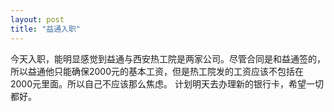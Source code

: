 ```yaml
---
layout: post
title: "益通入职"
---
```

今天入职，能明显感觉到益通与西安热工院是两家公司。尽管合同是和益通签的，所以益通他只能确保2000元的基本工资，但是热工院发的工资应该不包括在2000元里面。所以自己不应该那么焦虑。
计划明天去办理新的银行卡，希望一切都好。
